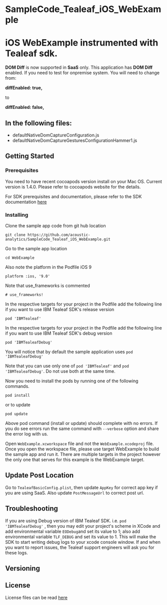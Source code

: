 # SampleCode_Tealeaf_iOS_WebExample
# iOS WebExample instrumented with Tealeaf sdk.

**DOM Diff** is now supported in **SaaS** only. This application has **DOM Diff** enabled. If you need to test for onpremise system. You will need to change from:

**diffEnabled: true,**

to 

**diffEnabled: false,**

## In the following files:

* defaultNativeDomCaptureConfiguration.js
* defaultNativeDomCaptureGesturesConfigurationHammer1.js

## Getting Started

### Prerequisites

You need to have recent cocoapods version install on your Mac OS. Current version is 1.4.0. Please refer to cocoapods website for the details.

For SDK prerequisites and documentation, please refer to the SDK documentation [here](https://developer.ibm.com/customer-engagement/docs/watson-marketing/ibm-watson-customer-experience-analytics/ibm-watson-customer-experience-analytics-mobile-basic-edition/)

### Installing

Clone the sample app code from git hub location

`git clone https://github.com/acoustic-analytics/SampleCode_Tealeaf_iOS_WebExample.git`

Go to the sample app location

`cd WebExample`

Also note the platform in the Podfile iOS 9

`platform :ios, '9.0'`

Note that use_frameworks is commented

`# use_frameworks!`

In the respective targets for your project in the Podfile add the following line if you want to use IBM Tealeaf SDK's release version

`pod 'IBMTealeaf'`

In the respective targets for your project in the Podfile add the following line if you want to use IBM Tealeaf SDK's debug version

`pod 'IBMTealeafDebug'`

You will notice that by default the sample application uses `pod 'IBMTealeafDebug'`

Note that you can use only one of  `pod 'IBMTealeaf'` and `pod 'IBMTealeafDebug'`. Do not use both at the same time.

Now you need to install the pods by running one of the following commands.

`pod install`

or to update

`pod update`

Above pod command (install or update) should complete with no errors. If you do see errors run the same command with `--verbose` option and share the error log with us.

Open `WebExample.xcworkspace` file and not the `WebExample.xcodeproj` file. Once you open the workspace file, please use target WebExample to build the sample app and run it. There are multiple targets in the project however the only one that serves for this example is the WebExample target.

## Update Post Location
Go to `TealeafBasicConfig.plist`, then update `AppKey` for correct app key if you are using SaaS. Also update `PostMessageUrl` to correct post url.

## Troubleshooting

If you are using Debug version of IBM Tealeaf SDK. i.e. `pod 'IBMTealeafDebug'` , then you may edit your project's scheme in XCode and add environmental variable `EODebug`and set its value to 1; also add environmental variable `TLF_DEBUG` and set its value to 1. This will make the SDK to start writing debug logs to your xcode console window. If and when you want to report issues, the Tealeaf support engineers will ask you for these logs.


## Versioning


## License

License files can be read [here](https://github.com/acoustic-analytics/SampleCode_Tealeaf_iOS_WebExample/blob/master/Licenses/License)
